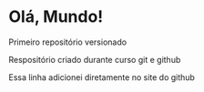 # Olá, Mundo!
 Primeiro repositório versionado

Respositório criado durante curso git e github

Essa linha adicionei diretamente no site do github
